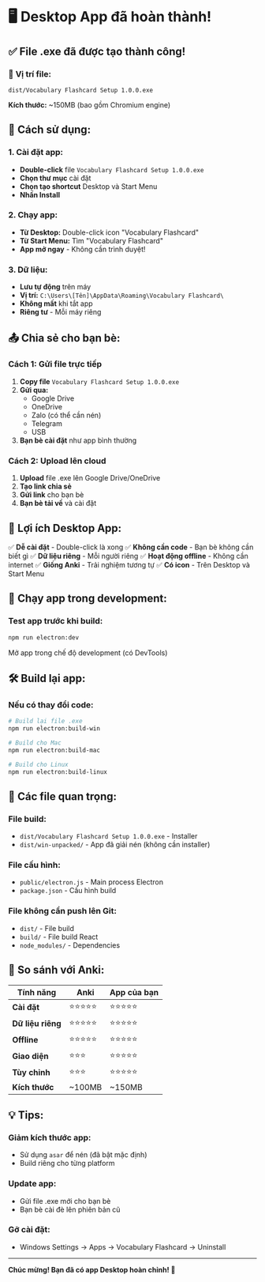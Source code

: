 # 🖥️ Desktop App đã hoàn thành!

## ✅ **File .exe đã được tạo thành công!**

### 📂 **Vị trí file:**
```
dist/Vocabulary Flashcard Setup 1.0.0.exe
```

**Kích thước:** ~150MB (bao gồm Chromium engine)

## 🚀 **Cách sử dụng:**

### **1. Cài đặt app:**
- **Double-click** file `Vocabulary Flashcard Setup 1.0.0.exe`
- **Chọn thư mục** cài đặt
- **Chọn tạo shortcut** Desktop và Start Menu
- **Nhấn Install**

### **2. Chạy app:**
- **Từ Desktop:** Double-click icon "Vocabulary Flashcard"
- **Từ Start Menu:** Tìm "Vocabulary Flashcard"
- **App mở ngay** - Không cần trình duyệt!

### **3. Dữ liệu:**
- **Lưu tự động** trên máy
- **Vị trí:** `C:\Users\[Tên]\AppData\Roaming\Vocabulary Flashcard\`
- **Không mất** khi tắt app
- **Riêng tư** - Mỗi máy riêng

## 📤 **Chia sẻ cho bạn bè:**

### **Cách 1: Gửi file trực tiếp**
1. **Copy file** `Vocabulary Flashcard Setup 1.0.0.exe`
2. **Gửi qua:**
   - Google Drive
   - OneDrive
   - Zalo (có thể cần nén)
   - Telegram
   - USB
3. **Bạn bè cài đặt** như app bình thường

### **Cách 2: Upload lên cloud**
1. **Upload** file .exe lên Google Drive/OneDrive
2. **Tạo link chia sẻ**
3. **Gửi link** cho bạn bè
4. **Bạn bè tải về** và cài đặt

## 🎯 **Lợi ích Desktop App:**

✅ **Dễ cài đặt** - Double-click là xong
✅ **Không cần code** - Bạn bè không cần biết gì
✅ **Dữ liệu riêng** - Mỗi người riêng
✅ **Hoạt động offline** - Không cần internet
✅ **Giống Anki** - Trải nghiệm tương tự
✅ **Có icon** - Trên Desktop và Start Menu

## 🔄 **Chạy app trong development:**

### **Test app trước khi build:**
```bash
npm run electron:dev
```

Mở app trong chế độ development (có DevTools)

## 🛠️ **Build lại app:**

### **Nếu có thay đổi code:**
```bash
# Build lại file .exe
npm run electron:build-win

# Build cho Mac
npm run electron:build-mac

# Build cho Linux
npm run electron:build-linux
```

## 📝 **Các file quan trọng:**

### **File build:**
- `dist/Vocabulary Flashcard Setup 1.0.0.exe` - Installer
- `dist/win-unpacked/` - App đã giải nén (không cần installer)

### **File cấu hình:**
- `public/electron.js` - Main process Electron
- `package.json` - Cấu hình build

### **File không cần push lên Git:**
- `dist/` - File build
- `build/` - File build React
- `node_modules/` - Dependencies

## 🎉 **So sánh với Anki:**

| Tính năng | Anki | App của bạn |
|-----------|------|-------------|
| **Cài đặt** | ⭐⭐⭐⭐⭐ | ⭐⭐⭐⭐⭐ |
| **Dữ liệu riêng** | ⭐⭐⭐⭐⭐ | ⭐⭐⭐⭐⭐ |
| **Offline** | ⭐⭐⭐⭐⭐ | ⭐⭐⭐⭐⭐ |
| **Giao diện** | ⭐⭐⭐ | ⭐⭐⭐⭐⭐ |
| **Tùy chỉnh** | ⭐⭐⭐ | ⭐⭐⭐⭐⭐ |
| **Kích thước** | ~100MB | ~150MB |

## 💡 **Tips:**

### **Giảm kích thước app:**
- Sử dụng `asar` để nén (đã bật mặc định)
- Build riêng cho từng platform

### **Update app:**
- Gửi file .exe mới cho bạn bè
- Bạn bè cài đè lên phiên bản cũ

### **Gỡ cài đặt:**
- Windows Settings → Apps → Vocabulary Flashcard → Uninstall

---

**Chúc mừng! Bạn đã có app Desktop hoàn chỉnh! 🎉**
